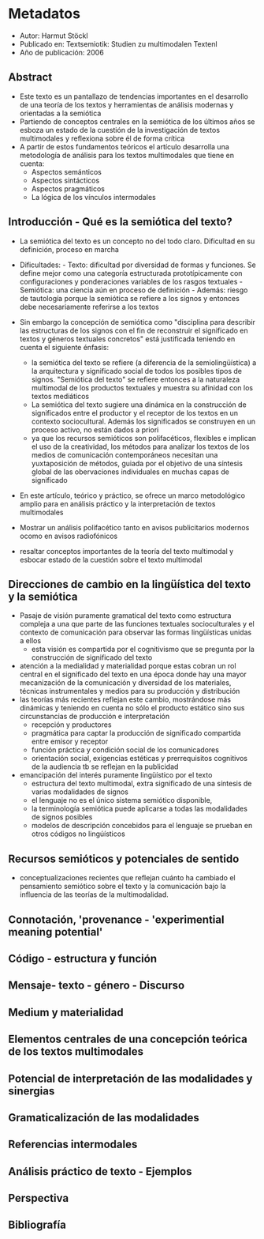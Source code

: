 # Metadatos
- Autor: Harmut Stöckl
- Publicado en: Textsemiotik: Studien zu multimodalen Textenl
- Año de publicación: 2006


## Abstract
- Este texto es un pantallazo de tendencias importantes en el desarrollo de una teoría de los textos y herramientas de análisis modernas y orientadas a la semiótica
- Partiendo de conceptos centrales en la semiótica de los últimos años se esboza un estado de la cuestión de la investigación de textos multimodales y reflexiona sobre él de forma crítica
- A partir de estos fundamentos teóricos el artículo desarrolla una metodología de análisis para los textos multimodales que tiene en cuenta:
	- Aspectos semánticos
	- Aspectos sintácticos
	- Aspectos pragmáticos
	- La lógica de los vínculos intermodales

## Introducción - Qué es la semiótica del texto?
- La semiótica del texto es un concepto no del todo claro. Dificultad en su definición, proceso en marcha
- Dificultades:
		- Texto: dificultad por diversidad de formas y funciones. Se define mejor como una categoría estructurada prototípicamente con configuraciones y ponderaciones variables de los rasgos textuales
		- Semiótica: una ciencia aún en proceso de definición
		- Además: riesgo de tautología porque la semiótica se refiere a los signos y entonces debe necesariamente referirse a los textos
- Sin embargo la concepción de semiótica como "disciplina para describir las estructuras de los signos con el fin de reconstruir el significado en textos y géneros textuales concretos" está justificada teniendo en cuenta el siguiente énfasis:
	- la semiótica del texto se refiere (a diferencia de la semiolingüística) a la arquitectura y significado social de todos los posibles tipos de signos. "Semiótica del texto" se refiere entonces a la naturaleza multimodal de los productos textuales y muestra su afinidad con los textos mediáticos
	- La semiótica del texto sugiere una dinámica en la construcción de significados entre el productor y el receptor de los textos en un contexto sociocultural. Además los significados se construyen en un proceso activo, no están dados a priori
	- ya que los recursos semióticos son polifacéticos, flexibles e implican el uso de la creatividad, los métodos para analizar los textos de los medios de comunicación contemporáneos necesitan una yuxtaposición de métodos, guiada por el objetivo de una síntesis global de las obervaciones individuales en muchas capas de significado

- En este artículo, teórico y práctico, se ofrece un marco metodológico amplio para en análisis práctico y la interpretación de textos multimodales
- Mostrar un análisis polifacético tanto en avisos publicitarios modernos ocomo en avisos radiofónicos
- resaltar conceptos importantes de la teoría del texto multimodal y esbocar estado de la cuestión sobre el texto multimodal

## Direcciones de cambio en la lingüística del texto y la semiótica
- Pasaje de visión puramente gramatical del texto como estructura compleja a una que parte de las funciones textuales socioculturales y el contexto de comunicación para observar las formas lingüísticas unidas a ellos
	- esta visión es compartida por el cognitivismo que se pregunta por la construcción de significado del texto
- atención a la medialidad y materialidad porque estas cobran un rol central en el significado del texto en una época donde hay una mayor mecanización de la comunicación y diversidad de los materiales, técnicas instrumentales y medios para su producción y distribución
- las teorías más recientes reflejan este cambio, mostrándose más dinámicas y teniendo en cuenta no sólo el producto estático sino sus circunstancias de producción e interpretación
	- recepción y productores
	- pragmática para captar la producción de significado compartida entre emisor y receptor
	- función práctica y condición social de los comunicadores
	- orientación social, exigencias estéticas y prerrequisitos cognitivos de la audiencia tb se reflejan en la publicidad
- emancipación del interés puramente lingüístico por el texto
	- estructura del texto multimodal, extra significado de una síntesis de varias modalidades de signos
	- el lenguaje no es el único sistema semiótico disponible,
	- la terminología semiótica puede aplicarse a todas las modalidades de signos posibles
	- modelos de descripción concebidos para el lenguaje se prueban en otros códigos no lingúísticos

## Recursos semióticos y potenciales de sentido
-  conceptualizaciones recientes que reflejan cuánto ha cambiado el pensamiento semiótico sobre el texto y la comunicación bajo la influencia de las teorías de la multimodalidad.

## Connotación, 'provenance - 'experimential meaning potential'

## Código - estructura y función

## Mensaje- texto - género - Discurso

## Medium y materialidad

## Elementos centrales de una concepción teórica de los textos multimodales

## Potencial de interpretación de las modalidades y sinergias

## Gramaticalización de las modalidades

## Referencias intermodales

## Análisis práctico de texto - Ejemplos

## Perspectiva

## Bibliografía


